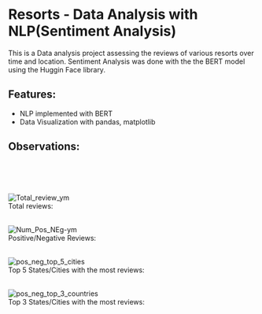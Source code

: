 # Resorts - Data Analysis with NLP(Sentiment Analysis)
This is a Data analysis project assessing the reviews of various resorts over time and location. Sentiment Analysis was done with the the BERT model using the Huggin Face library.

## Features:
- NLP implemented with BERT
- Data Visualization with pandas, matplotlib

## Observations:
<br>

<br>
<br>

![Total_review_ym](https://user-images.githubusercontent.com/68558063/152116897-16862fc7-3570-4fec-882e-fcc16b61059c.jpg)
<br>
Total reviews:
<br>
<br>

![Num_Pos_NEg-ym](https://user-images.githubusercontent.com/68558063/152116875-1ca3a68f-b04c-4d72-b835-a89ca90b7079.jpg)
<br>
Positive/Negative Reviews:
<br>
<br>

![pos_neg_top_5_cities](https://user-images.githubusercontent.com/68558063/152124112-f7bbfba2-4ed1-4992-abaf-d5cdb4b99d34.jpg)
<br>
Top 5 States/Cities with the most reviews:
<br>
<br>

![pos_neg_top_3_countries](https://user-images.githubusercontent.com/68558063/152124106-6b4ec8f4-7e25-4f48-9343-2433c28ae613.jpg)
<br>
Top 3 States/Cities with the most reviews:
